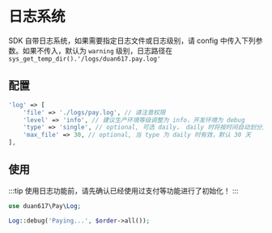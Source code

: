 # 日志系统

SDK 自带日志系统，如果需要指定日志文件或日志级别，请 config 中传入下列参数。如果不传入，默认为 `warning` 级别，日志路径在 `sys_get_temp_dir().'/logs/duan617.pay.log' `

## 配置

```php
'log' => [
    'file' => './logs/pay.log', // 请注意权限
    'level' => 'info', // 建议生产环境等级调整为 info，开发环境为 debug
    'type' => 'single', // optional, 可选 daily， daily 时将按时间自动划分文件.
    'max_file' => 30, // optional, 当 type 为 daily 时有效，默认 30 天
],
```

## 使用

:::tip
使用日志功能前，请先确认已经使用过支付等功能进行了初始化！
:::

```php
use duan617\Pay\Log;

Log::debug('Paying...', $order->all());
```
